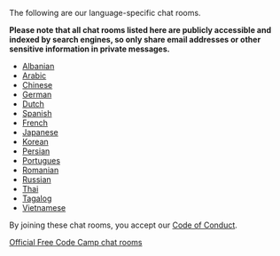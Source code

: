 The following are our language-specific chat rooms.

**Please note that all chat rooms listed here are publicly accessible and indexed by search engines, so only share email addresses or other sensitive information in private messages.**

- [Albanian](https://gitter.im/freecodecamp/Albanian)
- [Arabic](https://gitter.im/freecodecamp/Arabic)
- [Chinese](https://gitter.im/freecodecamp/Chinese)
- [German](https://gitter.im/freecodecamp/Deutsch)
- [Dutch](https://gitter.im/freecodecamp/Dutch)
- [Spanish](https://gitter.im/freecodecamp/Espanol)
- [French](https://gitter.im/freecodecamp/Francais)
- [Japanese](https://gitter.im/freecodecamp/Japanese)
- [Korean](https://gitter.im/freecodecamp/Korean)
- [Persian](https://gitter.im/freecodecamp/Persian)
- [Portugues](https://gitter.im/freecodecamp/Portugues)
- [Romanian](https://gitter.im/freecodecamp/Romanian)
- [Russian](https://gitter.im/freecodecamp/Russian)
- [Thai](https://gitter.im/freecodecamp/Thai)
- [Tagalog](https://gitter.im/freecodecamp/Tagalog)
- [Vietnamese](https://gitter.im/freecodecamp/Vietnamese)

By joining these chat rooms, you accept our [Code of Conduct](https://github.com/FreeCodeCamp/freecodecamp/wiki/Code-of-Conduct).

[Official Free Code Camp chat rooms](https://github.com/FreeCodeCamp/freecodecamp/wiki/Official-Free-Code-Camp-Chat-Rooms)